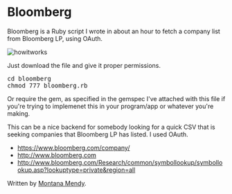 # Bloomberg
Bloomberg is a Ruby script I wrote in about an hour to fetch a company list from Bloomberg LP, using OAuth. 

![howitworks](https://github.com/Montana/flowcharts/blob/master/download.png?raw=true)

Just download the file and give it proper permissions.

<pre>cd bloomberg
chmod 777 bloomberg.rb</pre> 

Or require the gem, as specified in the gemspec I've attached with this file if you're trying to implemenet this in your program/app or whatever you're making.

This can be a nice backend for somebody looking for a quick CSV that is seeking companies that Bloomberg LP has listed. I used OAuth. 

* https://www.bloomberg.com/company/
* http://www.bloomberg.com
* http://www.bloomberg.com/Research/common/symbollookup/symbollookup.asp?lookuptype=private&region=all

Written by <a href="http://www.montanamendy.com">Montana Mendy</a>.
